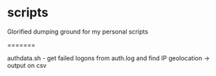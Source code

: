 scripts
=======

Glorified dumping ground for my personal scripts

=======

authdata.sh - get failed logons from auth.log and find IP geolocation -> output on csv


